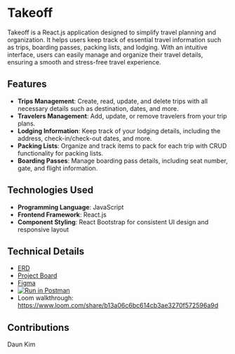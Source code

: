 # Takeoff

Takeoff is a React.js application designed to simplify travel planning and organization. It helps users keep track of essential travel information such as trips, boarding passes, packing lists, and lodging. With an intuitive interface, users can easily manage and organize their travel details, ensuring a smooth and stress-free travel experience.

## Features

- **Trips Management**: Create, read, update, and delete trips with all necessary details such as destination, dates, and more.
- **Travelers Management**: Add, update, or remove travelers from your trip plans.
- **Lodging Information**: Keep track of your lodging details, including the address, check-in/check-out dates, and more.
- **Packing Lists**: Organize and track items to pack for each trip with CRUD functionality for packing lists.
- **Boarding Passes**: Manage boarding pass details, including seat number, gate, and flight information.

## Technologies Used

- **Programming Language**: JavaScript
- **Frontend Framework**: React.js
- **Component Styling**: React Bootstrap for consistent UI design and responsive layout

## Technical Details

- [ERD](https://drawsql.app/teams/daun/diagrams/takeoff-mvp/)
- [Project Board](https://github.com/users/yennakim/projects/14)
- [Figma](https://www.figma.com/design/kSMgMimN76NopzQSHSNdK5/TAKEOFF?node-id=0-1&node-type=canvas&t=bC3IGvFdoQZUGgey-0)
 - [![Run in Postman](https://run.pstmn.io/button.svg)](https://app.getpostman.com/run-collection/27458814-ad98c03b-fe89-4594-893c-db5f70a04dc5?action=collection%2Ffork&source=rip_markdown&collection-url=entityId%3D27458814-ad98c03b-fe89-4594-893c-db5f70a04dc5%26entityType%3Dcollection%26workspaceId%3Daa720716-7a8f-49d0-8ff8-492108fa1cb0)
- Loom walkthrough: https://www.loom.com/share/b13a06c6bc614cb3ae3270f572596a9d



## Contributions
Daun Kim
